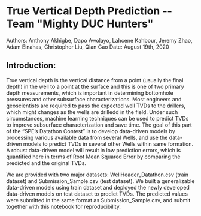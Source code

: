 # True Vertical Depth Prediction -- Team "Mighty DUC Hunters"
Authors: Anthony Akhigbe, Dapo Awolayo, Lahcene Kahbour, Jeremy Zhao, Adam Elnahas, Christopher Liu, Qian Gao
Date: August 19th, 2020
## Introduction:

True vertical depth is the vertical distance from a point (usually the final depth) in the well to a point at the surface and this is one of two primary depth measurements, which is important in determining bottomhole pressures and other subsurface characterizations. Most engineers and geoscientists are required to pass the expected well TVDs to the drillers, which might changes as the wells are drilledd in the field. Under such circumstances, machine learning techniques can be used to predict TVDs to improve subsurface characterization and save time. The goal of this part of the “SPE’s Datathon Contest” is to develop data-driven models by processing various available data from several Wells, and use the data-driven models to predict TVDs in several other Wells within same formation. A robust data-driven model will result in low prediction errors, which is quantified here in terms of Root Mean Squared Error by comparing the predicted and the original TVDs.

We are provided with two major datasets: WellHeader_Datathon.csv (train dataset) and Submission_Sample.csv (test dataset). We built a generalizable data-driven models using train dataset and deployed the newly developed data-driven models on test dataset to predict TVDs. The predicted values were submitted in the same format as Submission_Sample.csv, and submit together with this notebook for reproducibility.
